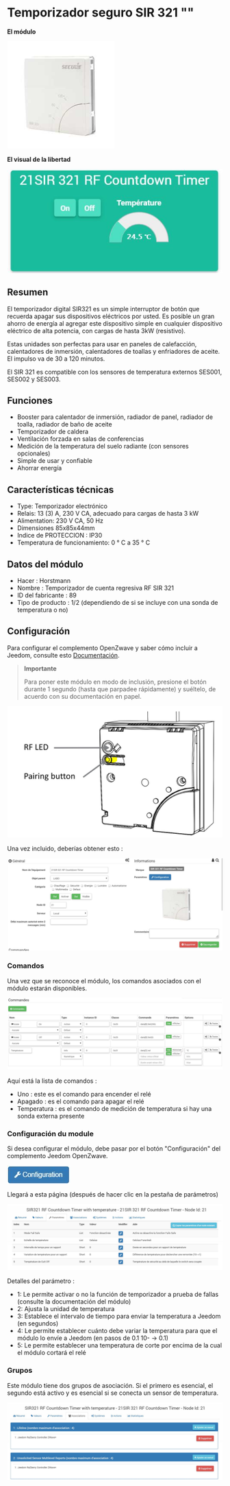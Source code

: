# Temporizador seguro SIR 321 ""

**El módulo**

![module](images/secure.sir321/module.jpg)

**El visual de la libertad**

![vuedefaut1](images/secure.sir321/vuedefaut1.jpg)

## Resumen

El temporizador digital SIR321 es un simple interruptor de botón que recuerda apagar sus dispositivos eléctricos por usted. Es posible un gran ahorro de energía al agregar este dispositivo simple en cualquier dispositivo eléctrico de alta potencia, con cargas de hasta 3kW (resistivo).

Estas unidades son perfectas para usar en paneles de calefacción, calentadores de inmersión, calentadores de toallas y enfriadores de aceite. El impulso va de 30 a 120 minutos.

El SIR 321 es compatible con los sensores de temperatura externos SES001, SES002 y SES003.

## Funciones

-   Booster para calentador de inmersión, radiador de panel, radiador de toalla, radiador de baño de aceite
-   Temporizador de caldera
-   Ventilación forzada en salas de conferencias
-   Medición de la temperatura del suelo radiante (con sensores opcionales)
-   Simple de usar y confiable
-   Ahorrar energía

## Características técnicas

-   Type: Temporizador electrónico
-   Relais: 13 (3) A, 230 V CA, adecuado para cargas de hasta 3 kW
-   Alimentation: 230 V CA, 50 Hz
-   Dimensiones 85x85x44mm
-   Indice de PROTECCION : IP30
-   Temperatura de funcionamiento: 0 ° C a 35 ° C

## Datos del módulo

-   Hacer : Horstmann
-   Nombre : Temporizador de cuenta regresiva RF SIR 321
-   ID del fabricante : 89
-   Tipo de producto : 1/2 (dependiendo de si se incluye con una sonda de temperatura o no)

## Configuración

Para configurar el complemento OpenZwave y saber cómo incluir a Jeedom, consulte esto [Documentación](https://doc.jeedom.com/es_ES/plugins/automation%20protocol/openzwave/).
> **Importante**
>
> Para poner este módulo en modo de inclusión, presione el botón durante 1 segundo (hasta que parpadee rápidamente) y suéltelo, de acuerdo con su documentación en papel.

![inclusion](images/secure.sir321/inclusion.jpg)

Una vez incluido, deberías obtener esto :

![Plugin Zwave](images/secure.sir321/information.jpg)

### Comandos

Una vez que se reconoce el módulo, los comandos asociados con el módulo estarán disponibles.

![Comandos](images/secure.sir321/commandes.jpg)

Aquí está la lista de comandos :

-   Uno : este es el comando para encender el relé
-   Apagado : es el comando para apagar el relé
-   Temperatura : es el comando de medición de temperatura si hay una sonda externa presente

### Configuración du module

Si desea configurar el módulo, debe pasar por el botón "Configuración" del complemento Jeedom OpenZwave.

![Configuración plugin Zwave](images/plugin/bouton_configuration.jpg)

Llegará a esta página (después de hacer clic en la pestaña de parámetros)

![Config1](images/secure.sir321/config1.jpg)

Detalles del parámetro :

-   1: Le permite activar o no la función de temporizador a prueba de fallas (consulte la documentación del módulo)
-   2: Ajusta la unidad de temperatura
-   3: Establece el intervalo de tiempo para enviar la temperatura a Jeedom (en segundos)
-   4: Le permite establecer cuánto debe variar la temperatura para que el módulo lo envíe a Jeedom (en pasos de 0.1 10- → 0.1)
-   5: Le permite establecer una temperatura de corte por encima de la cual el módulo cortará el relé

### Grupos

Este módulo tiene dos grupos de asociación. Si el primero es esencial, el segundo está activo y es esencial si se conecta un sensor de temperatura.

![Groupe](images/secure.sir321/groupe.jpg)
